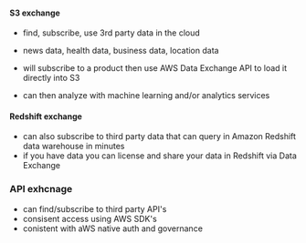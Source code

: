 
#### S3 exchange
* find, subscribe, use 3rd party data in the cloud
* news data, health data, business data, location data

* will subscribe to a product then use AWS Data Exchange API to load it directly into S3
* can then analyze with machine learning and/or analytics services

#### Redshift exchange
* can also subscribe to third party data that can query in Amazon Redshift data warehouse in minutes
* if you have data you can license and share your data in Redshift via Data Exchange

### API exhcnage
* can find/subscribe to third party API's 
* consisent access using AWS SDK's
* conistent with aWS native auth and governance